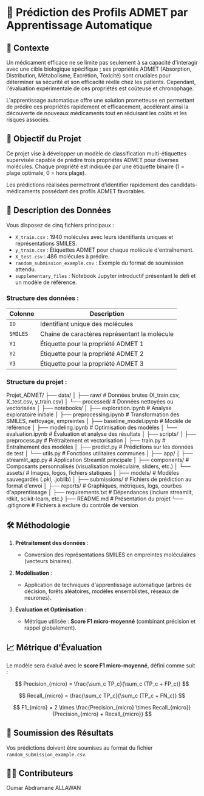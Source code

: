 # 🧬 Prédiction des Profils ADMET par Apprentissage Automatique

## 📌 Contexte

Un médicament efficace ne se limite pas seulement à sa capacité d'interagir avec une cible biologique spécifique ; ses propriétés ADMET (Absorption, Distribution, Métabolisme, Excrétion, Toxicité) sont cruciales pour déterminer sa sécurité et son efficacité réelle chez les patients. Cependant, l'évaluation expérimentale de ces propriétés est coûteuse et chronophage.

L'apprentissage automatique offre une solution prometteuse en permettant de prédire ces propriétés rapidement et efficacement, accélérant ainsi la découverte de nouveaux médicaments tout en réduisant les coûts et les risques associés.

## 🎯 Objectif du Projet

Ce projet vise à développer un modèle de classification multi-étiquettes supervisée capable de prédire trois propriétés ADMET pour diverses molécules. Chaque propriété est indiquée par une étiquette binaire (1 = plage optimale, 0 = hors plage).

Les prédictions réalisées permettront d'identifier rapidement des candidats-médicaments possédant des profils ADMET favorables.

## 📂 Description des Données

Vous disposez de cinq fichiers principaux :

* `X_train.csv` : 1940 molécules avec leurs identifiants uniques et représentations SMILES.
* `y_train.csv` : Étiquettes ADMET pour chaque molécule d'entraînement.
* `X_test.csv` : 486 molécules à prédire.
* `random_submission_example.csv` : Exemple du format de soumission attendu.
* `supplementary_files` : Notebook Jupyter introductif présentant le défi et un modèle de référence.

### Structure des données :

| Colonne  | Description                                   |
| -------- | --------------------------------------------- |
| `ID`     | Identifiant unique des molécules              |
| `SMILES` | Chaîne de caractères représentant la molécule |
| `Y1`     | Étiquette pour la propriété ADMET 1           |
| `Y2`     | Étiquette pour la propriété ADMET 2           |
| `Y3`     | Étiquette pour la propriété ADMET 3           |


### Structure du projet :


Projet_ADMET/
├── data/
│   ├── raw/                 # Données brutes (X_train.csv, X_test.csv, y_train.csv)
│   └── processed/           # Données nettoyées ou vectorisées
│
├── notebooks/
│   ├── exploration.ipynb        # Analyse exploratoire initiale
│   ├── preprocessing.ipynb      # Transformation des SMILES, nettoyage, empreintes
│   ├── baseline_model.ipynb     # Modèle de référence
│   ├── modeling.ipynb           # Optimisation des modèles
│   └── evaluation.ipynb         # Évaluation et analyse des résultats
│
├── scripts/
│   ├── preprocess.py            # Prétraitement et vectorisation
│   ├── train.py                 # Entraînement des modèles
│   ├── predict.py               # Prédictions sur les données de test
│   └── utils.py                 # Fonctions utilitaires communes
│
├── app/
│   ├── streamlit_app.py         # Application Streamlit principale
│   ├── components/              # Composants personnalisés (visualisation moléculaire, sliders, etc.)
│   └── assets/                  # Images, logos, fichiers statiques
│
├── models/                      # Modèles sauvegardés (.pkl, .joblib)
│
├── submissions/                 # Fichiers de prédiction au format d’envoi
│
├── reports/                     # Graphiques, métriques, logs, courbes d'apprentissage
│
├── requirements.txt             # Dépendances (inclure streamlit, rdkit, scikit-learn, etc.)
├── README.md                    # Présentation du projet
└── .gitignore                   # Fichiers à exclure du contrôle de version

## 🛠️ Méthodologie

1. **Prétraitement des données** :

   * Conversion des représentations SMILES en empreintes moléculaires (vecteurs binaires).

2. **Modélisation** :

   * Application de techniques d'apprentissage automatique (arbres de décision, forêts aléatoires, modèles ensemblistes, réseaux de neurones).

3. **Évaluation et Optimisation** :

   * Métrique utilisée : **Score F1 micro-moyenné** (combinant précision et rappel globalement).

## 📈 Métrique d'Évaluation

Le modèle sera évalué avec le **score F1 micro-moyenné**, défini comme suit :

$$
Precision_{micro} = \frac{\sum_c TP_c}{\sum_c (TP_c + FP_c)}
$$

$$
Recall_{micro} = \frac{\sum_c TP_c}{\sum_c (TP_c + FN_c)}
$$

$$
F1_{micro} = 2 \times \frac{Precision_{micro} \times Recall_{micro}}{Precision_{micro} + Recall_{micro}}
$$


## 🚀 Soumission des Résultats

Vos prédictions doivent être soumises au format du fichier `random_submission_example.csv`.

## 🧑‍💻 Contributeurs

Oumar Abdramane ALLAWAN

